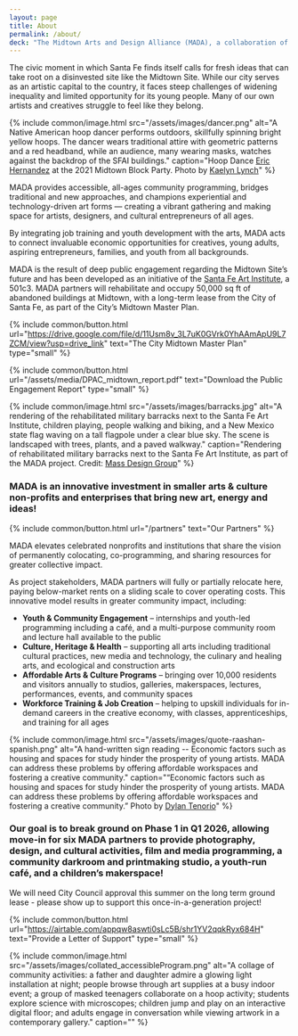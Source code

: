 ```yaml
---
layout: page
title: About
permalink: /about/
deck: "The Midtown Arts and Design Alliance (MADA), a collaboration of over 10 trusted local and regional non-profits and cultural institutions,  is a once-in-a-generation opportunity for significant investment in Santa Fe’s creative community, located at its geographical center, Midtown."
---
```


The civic moment in which Santa Fe finds itself calls for fresh ideas that can take root on a disinvested site like the Midtown Site. While our city serves as an artistic capital to the country, it faces steep challenges of widening inequality and limited opportunity for its young people. Many of our own artists and creatives struggle to feel like they belong.

{% include common/image.html
  src="/assets/images/dancer.png"
  alt="A Native American hoop dancer performs outdoors, skillfully spinning bright yellow hoops. The dancer wears traditional attire with geometric patterns and a red headband, while an audience, many wearing masks, watches against the backdrop of the SFAI buildings."
  caption="Hoop Dance [Eric Hernandez](https://rootandseed.com/blogs/root-seed-podcast-season-6/eric-hernandez) at the 2021 Midtown Block Party. Photo by [Kaelyn Lynch](https://www.instagram.com/Kaelyn_Lynch)"
%}

MADA provides accessible, all-ages community programming, bridges traditional and new approaches, and champions experiential and technology-driven art forms — creating a vibrant gathering and making space for artists, designers, and cultural entrepreneurs of all ages.

By integrating job training and youth development with the arts, MADA acts to connect invaluable economic opportunities for creatives, young adults, aspiring entrepreneurs, families, and youth from all backgrounds.

MADA is the result of deep public engagement regarding the Midtown Site’s future and has been developed as an initiative of the [Santa Fe Art Institute](https://sfai.org), a 501c3. MADA partners will rehabilitate and occupy 50,000 sq ft of abandoned buildings at Midtown, with a long-term lease from the City of Santa Fe, as part of the City’s Midtown Master Plan.

{% include common/button.html url="https://drive.google.com/file/d/11Usm8v_3L7uK0GVrk0YhAAmApU9L7ZCM/view?usp=drive_link" text="The City Midtown Master Plan" type="small" %}

{% include common/button.html url="/assets/media/DPAC_midtown_report.pdf" text="Download the Public Engagement Report" type="small" %}

{% include common/image.html
  src="/assets/images/barracks.jpg"
  alt="A rendering of the rehabilitated military barracks next to the Santa Fe Art Institute, children playing, people walking and biking, and a New Mexico state flag waving on a tall flagpole under a clear blue sky. The scene is landscaped with trees, plants, and a paved walkway."
  caption="Rendering of rehabilitated military barracks next to the Santa Fe Art Institute, as part of the MADA project. Credit: [Mass Design Group](https://www.instagram.com/massdesigngroup)"
%}

### MADA is an innovative investment in smaller arts & culture non-profits and enterprises that bring new art, energy and ideas!

{% include common/button.html url="/partners" text="Our Partners" %}

MADA elevates celebrated nonprofits and institutions that share the vision of permanently colocating, co-programming, and sharing resources for greater collective impact.

As project stakeholders, MADA partners will fully or partially relocate here, paying below-market rents on a sliding scale to cover operating costs. This innovative model results in greater community impact, including:

- **Youth & Community Engagement** – internships and youth-led programming including a café, and a multi-purpose community room and lecture hall available to the public
- **Culture, Heritage & Health** – supporting all arts including traditional cultural practices, new media and technology, the culinary and healing arts, and ecological and construction arts
- **Affordable Arts & Culture Programs** – bringing over 10,000 residents and visitors annually to studios, galleries, makerspaces, lectures, performances, events, and community spaces
- **Workforce Training & Job Creation** – helping to upskill individuals for in-demand careers in the creative economy, with classes, apprenticeships, and training for all ages

{% include common/image.html
  src="/assets/images/quote-raashan-spanish.png"
  alt="A hand-written sign reading -- Economic factors such as housing and spaces for study hinder the prosperity of young artists. MADA can address these problems by offering affordable workspaces and fostering a creative community."
  caption="“Economic factors such as housing and spaces for study hinder the prosperity of young artists. MADA can address these problems by offering affordable workspaces and fostering a creative community.” Photo by [Dylan Tenorio](https://www.littleglobe.org/people)"
%}

### Our goal is to break ground on Phase 1 in Q1 2026, allowing move-in for six MADA partners to provide photography, design, and cultural activities, film and media programming, a community darkroom and printmaking studio, a youth-run café, and a children’s makerspace!

We will need City Council approval this summer on the long term ground lease - please show up to support this once-in-a-generation project!

{% include common/button.html url="https://airtable.com/appqw8aswti0sLc5B/shr1YV2qqkRyx684H" text="Provide a Letter of Support" type="small" %}

{% include common/image.html
  src="/assets/images/collated_accessibleProgram.png"
  alt="A collage of community activities: a father and daughter admire a glowing light installation at night; people browse through art supplies at a busy indoor event; a group of masked teenagers collaborate on a hoop activity; students explore science with microscopes; children jump and play on an interactive digital floor; and adults engage in conversation while viewing artwork in a contemporary gallery."
  caption=""
%}
